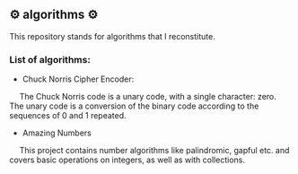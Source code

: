 ## :gear: algorithms :gear:
This repository stands for algorithms that I reconstitute.



### List of algorithms:
- Chuck Norris Cipher Encoder:

&emsp; The Chuck Norris code is a unary code, with a single character: zero. The unary code is a conversion of the binary code according
to the sequences of 0 and 1 repeated.

- Amazing Numbers

&emsp; This project contains number algorithms like palindromic, gapful etc. and covers basic operations on integers, as well as with collections. 
